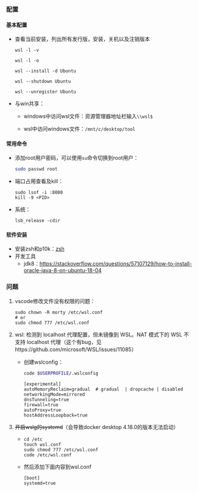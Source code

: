 ### 配置

#### 基本配置

- 查看当前安装，列出所有发行版，安装，关机以及注销版本

  ```
  wsl -l -v
  ```

  ```
  wsl -l -o
  ```

  ```
  wsl --install -d Ubuntu
  ```

  ```
  wsl --shutdown Ubuntu
  ```

  ```
  wsl --unregister Ubuntu
  ```

- 与win共享：

  - windows中访问wsl文件：资源管理器地址栏输入`\\wsl$`
  
  - wsl中访问windows文件：`/mnt/c/desktop/tool`


#### 常用命令

- 添加root用户密码，可以使用`su`命令切换到root用户：

  ```bash
  sudo passwd root
  ```

- 端口占用查看及kill：

  ```
  sudo lsof -i :8080
  kill -9 <PID>
  ```

- 系统：

  ```
  lsb_release -cdir
  ```

#### 软件安装

- 安装zsh和p10k：[zsh](../../general%20tools/git/config&problem.md#进阶配置)
- 开发工具
  - jdk8：https://stackoverflow.com/questions/57107129/how-to-install-oracle-java-8-on-ubuntu-18-04



### 问题

1. vscode修改文件没有权限的问题：

   ```
   sudo chown -R morty /etc/wsl.conf
   # or
   sudo chmod 777 /etc/wsl.conf
   ```

2. wsl: 检测到 localhost 代理配置，但未镜像到 WSL。NAT 模式下的 WSL 不支持 localhost 代理（这个有bug，见https://github.com/microsoft/WSL/issues/11085）

   - 创建wslconfig：

      ```bash
      code $USERPROFILE/.wslconfig
      ```
      
      ```
      [experimental]
      autoMemoryReclaim=gradual  # gradual  | dropcache | disabled
      networkingMode=mirrored
      dnsTunneling=true
      firewall=true
      autoProxy=true
      hostAddressLoopback=true
      ```
   
3. ~~开启wslg的systemd~~（会导致docker desktop 4.18.0的版本无法启动）

   - ```
     cd /etc
     touch wsl.conf
     sudo chmod 777 /etc/wsl.conf
     code /etc/wsl.conf
     ```

   - 然后添加下面内容到wsl.conf

     ```
     [boot]
     systemd=true
     ```

